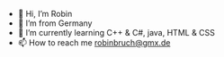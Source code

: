 - 👋 Hi, I’m Robin
- 👀 I’m from Germany
- 🌱 I’m currently learning C++ & C#, java, HTML & CSS
- 📫 How to reach me robinbruch@gmx.de


